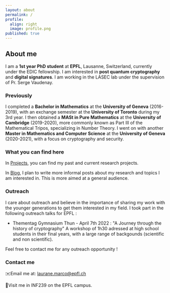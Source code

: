 ```yaml
---
layout: about
permalink: /
profile:
  align: right
  image: profile.png
published: true
---
```


## About me 
I am a **1st year PhD student** at **EPFL**, Lausanne, Switzerland, currently under the EDIC fellowship. 
I am interested in **post quantum cryptography** and **digital signatures**. 
I am working in the LASEC lab under the supervision of Pr. Serge Vaudenay. 

### Previously

I completed a **Bachelor in Mathematics** at the **University of Geneva** (2016-2019), with an exchange semester at the **University of Toronto** during my 3rd year.
I then obtained a **MASt in Pure Mathematics** at the **University of Cambridge** (2019-2020), more commonly known as Part III of the Mathematical Tripos, specializing in Number Theory. 
I went on with another **Master in Mathematics and Computer Science** at the **University of Geneva** (2020-2021), with a focus on cryptography and security.

### What you can find here 
In [Projects](https://lauranemarco.github.io/projects/), you can find my past and current research projects. 

In [Blog](https://lauranemarco.github.io/blog/), I plan to write more informal posts about my research and topics I am interested in. This is more aimed at a general audience. 


### Outreach 
I care about outreach and believe in the importance of sharing my work with the younger generations to get them interested in my field. 
I took part in the following outreach talks for EPFL : 
- Thementag Gymnasium Thun - April 7th 2022 : "A Journey through the history of cryptography" A workshop of 1h30 adressed at high school students in their final years, with a large range of backgounds (scientific and non scientific).


Feel free to contact me for any outreach opportunity ! 

### Contact me 
✉️Email me at: laurane.marco@epfl.ch 

📍Visit me in INF239 on the EPFL campus.  
